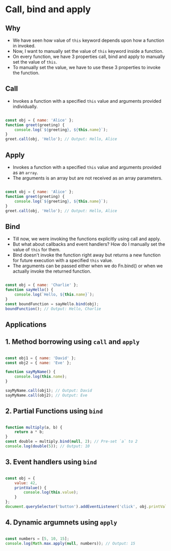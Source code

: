 # Call, bind and apply

## Why

- We have seen how value of `this` keyword depends upon how a function in invoked.
- Now, I want to manually set the value of `this` keyword inside a function.
- On every function, we have 3 properties call, bind and apply to manually set the value of `this`.
- To manually set the value, we have to use these 3 properties to invoke the function.

## Call

- Invokes a function with a specified `this` value and arguments provided individually.

``` javascript

const obj = { name: 'Alice' };
function greet(greeting) {
    console.log(`${greeting}, ${this.name}`);
}
greet.call(obj, 'Hello'); // Output: Hello, Alice

```

## Apply

- Invokes a function with a specified `this` value and arguments provided as an `array`.
- The arguments is an array but are not received as an array parameters.

``` javascript

const obj = { name: 'Alice' };
function greet(greeting) {
    console.log(`${greeting}, ${this.name}`);
}
greet.call(obj, 'Hello'); // Output: Hello, Alice

```

## Bind

- Till now, we were invoking the functions explicitly using call and apply.
- But what about callbacks and event handlers? How do I manually set the value of `this` for them.
- Bind doesn't invoke the function right away but returns a new function for future execution with a specified `this` value.
- The arguments can be passed either when we do Fn.bind() or when we actually invoke the returned function.

``` javascript

const obj = { name: 'Charlie' };
function sayHello() {
    console.log(`Hello, ${this.name}`);
}
const boundFunction = sayHello.bind(obj);
boundFunction(); // Output: Hello, Charlie

```

## Applications

## 1. Method borrowing using `call` and `apply`

``` javascript

const obj1 = { name: 'David' };
const obj2 = { name: 'Eve' };

function sayMyName() {
    console.log(this.name);
}

sayMyName.call(obj1); // Output: David
sayMyName.call(obj2); // Output: Eve

```

## 2. Partial Functions using `bind`

``` javascript

function multiply(a, b) {
    return a * b;
}
const double = multiply.bind(null, 2); // Pre-set `a` to 2
console.log(double(5)); // Output: 10

```

## 3. Event handlers using `bind`

``` javascript

const obj = {
    value: 42,
    printValue() {
        console.log(this.value);
    }
};
document.querySelector('button').addEventListener('click', obj.printValue.bind(obj));

```

## 4. Dynamic argumnets using `apply`

``` javascript

const numbers = [5, 10, 15];
console.log(Math.max.apply(null, numbers)); // Output: 15

```
